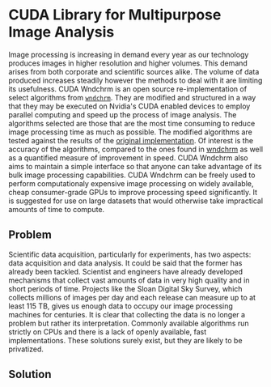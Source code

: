 # CUDA Library for Multipurpose Image Analysis

Image processing is increasing in demand every year as our technology produces images in higher resolution and higher volumes. This demand arises from both corporate and scientific sources alike. The volume of data produced increases steadily however the methods to deal with it are limiting its usefulness. CUDA Wndchrm is an open source re-implementation of select algorithms from [`wndchrm`](http://scfbm.biomedcentral.com/articles/10.1186/1751-0473-3-13). They are modified and structured in a way that they may be executed on Nvidia's CUDA enabled devices to employ parallel computing and speed up the process of image analysis. The algorithms selected are those that are the most time consuming to reduce image processing time as much as possible. The modified algorithms are tested against the results of the [original implementation](http://scfbm.biomedcentral.com/articles/10.1186/1751-0473-3-13). Of interest is the accuracy of the algorithms, compared to the ones found in [wndchrm](http://scfbm.biomedcentral.com/articles/10.1186/1751-0473-3-13) as well as a quantified measure of improvement in speed. CUDA Wndchrm also aims to maintain a simple interface so that anyone can take advantage of its bulk image processing capabilities. CUDA Wndchrm can be freely used to perform computationaly expensive image processing on widely available, cheap consumer-grade GPUs to improve processing speed significantly. It is suggested for use on large datasets that would otherwise take impractical amounts of time to compute. 

## Problem

Scientific data acquisition, particularly for experiments, has two aspects: data acquisition and data analysis. It could be said that the former has already been tackled. Scientist and engineers have already developed mechanisms that collect vast amounts of data in very high quality and in short periods of time. Projects like the Sloan Digital Sky Survey, which collects millions of images per day and each release can measure up to at least 115 TB, gives us enough data to occupy our image processing machines for centuries. It is clear that collecting the data is no longer a problem but rather its interpretation. Commonly available algorithms run strictly on CPUs and there is a lack of openly available, fast implementations. These solutions surely exist, but they are likely to be privatized. 

## Solution

